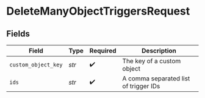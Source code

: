 # DeleteManyObjectTriggersRequest


## Fields

| Field                                 | Type                                  | Required                              | Description                           |
| ------------------------------------- | ------------------------------------- | ------------------------------------- | ------------------------------------- |
| `custom_object_key`                   | *str*                                 | :heavy_check_mark:                    | The key of a custom object            |
| `ids`                                 | *str*                                 | :heavy_check_mark:                    | A comma separated list of trigger IDs |